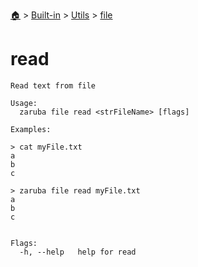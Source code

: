 <!--startTocHeader-->
[🏠](../../../README.md) > [Built-in](../../README.md) > [Utils](../README.md) > [file](README.md)
# read
<!--endTocHeader-->

```
Read text from file

Usage:
  zaruba file read <strFileName> [flags]

Examples:

> cat myFile.txt
a
b
c

> zaruba file read myFile.txt
a
b
c


Flags:
  -h, --help   help for read

```

<!--startTocSubtopic-->

<!--endTocSubtopic-->